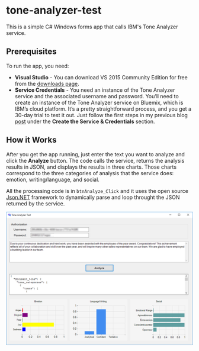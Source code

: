 # tone-analyzer-test #

This is a simple C# Windows forms app that calls IBM's Tone Analyzer service. 

## Prerequisites ##
To run the app, you need:

- **Visual Studio** - You can download VS 2015 Community Edition for free from the [downloads page](https://www.visualstudio.com/downloads/download-visual-studio-vs).
- **Service Credentials** - You need an instance of the Tone Analyzer service and the associated username and password. You’ll need to create an instance of the Tone Analyzer service on Bluemix, which is IBM’s cloud platform. It’s a pretty straightforward process, and you get a 30-day trial to test it out. Just follow the first steps in my previous blog [post](http://www.techmediapress.com/2016/03/calling-tone-analyzer-service-using.html) under the **Create the Service & Credentials** section.

 
## How it Works ##

After you get the app running, just enter the text you want to analyze and click the **Analyze** button. The code calls the service, returns the analysis results in JSON, and displays the results in three charts. Those charts correspond to the three categories of analysis that the service does: emotion, writing/language, and social. 

All the processing code is in `btnAnalyze_Click` and it uses the open source [Json.NET](http://www.newtonsoft.com/json) framework to dynamically parse and loop throught the JSON returned by the service. 

![](https://github.com/dsiebold/tone-analyzer-test/blob/master/tone_analyzer_test_app.png)
